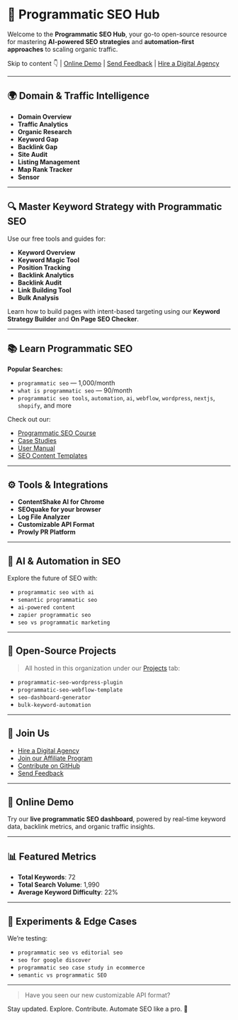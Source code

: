 # 🚀 Programmatic SEO Hub

Welcome to the **Programmatic SEO Hub**, your go-to open-source resource for mastering **AI-powered SEO strategies** and **automation-first approaches** to scaling organic traffic.

Skip to content 👇 | [Online Demo](#online-demo) | [Send Feedback](#send-feedback) | [Hire a Digital Agency](#hire-a-digital-agency)

---

## 🌍 Domain & Traffic Intelligence

- **Domain Overview**
- **Traffic Analytics**
- **Organic Research**
- **Keyword Gap**
- **Backlink Gap**
- **Site Audit**
- **Listing Management**
- **Map Rank Tracker**
- **Sensor**

---

## 🔍 Master Keyword Strategy with Programmatic SEO

Use our free tools and guides for:
- **Keyword Overview**
- **Keyword Magic Tool**
- **Position Tracking**
- **Backlink Analytics**
- **Backlink Audit**
- **Link Building Tool**
- **Bulk Analysis**

Learn how to build pages with intent-based targeting using our **Keyword Strategy Builder** and **On Page SEO Checker**.

---

## 📚 Learn Programmatic SEO

**Popular Searches:**
- `programmatic seo` — 1,000/month
- `what is programmatic seo` — 90/month
- `programmatic seo tools`, `automation`, `ai`, `webflow`, `wordpress`, `nextjs`, `shopify`, and more

Check out our:
- [Programmatic SEO Course](#courses)
- [Case Studies](#case-studies)
- [User Manual](#docs)
- [SEO Content Templates](#templates)

---

## ⚙️ Tools & Integrations

- **ContentShake AI for Chrome**
- **SEOquake for your browser**
- **Log File Analyzer**
- **Customizable API Format**
- **Prowly PR Platform**

---

## 🧠 AI & Automation in SEO

Explore the future of SEO with:
- `programmatic seo with ai`
- `semantic programmatic seo`
- `ai-powered content`
- `zapier programmatic seo`
- `seo vs programmatic marketing`

---

## 🧩 Open-Source Projects

> All hosted in this organization under our [Projects](./projects) tab:
- `programmatic-seo-wordpress-plugin`
- `programmatic-seo-webflow-template`
- `seo-dashboard-generator`
- `bulk-keyword-automation`

---

## 🤝 Join Us

- [Hire a Digital Agency](#)
- [Join our Affiliate Program](#)
- [Contribute on GitHub](#)
- [Send Feedback](#)

---

## 🔎 Online Demo

Try our **live programmatic SEO dashboard**, powered by real-time keyword data, backlink metrics, and organic traffic insights.

---

## 📊 Featured Metrics

- **Total Keywords**: 72
- **Total Search Volume**: 1,990
- **Average Keyword Difficulty**: 22%

---

## 🧪 Experiments & Edge Cases

We’re testing:
- `programmatic seo vs editorial seo`
- `seo for google discover`
- `programmatic seo case study in ecommerce`
- `semantic vs programmatic SEO`

---

> Have you seen our new customizable API format?

Stay updated. Explore. Contribute. Automate SEO like a pro. 🚀
